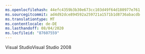```yaml
---
ms.openlocfilehash: 44efc4359b3b30e673cc103d49f64d180977e761
ms.sourcegitcommit: ad4d92dce894592a259721a1571b1d8736abacdb
ms.translationtype: MT
ms.contentlocale: de-DE
ms.lasthandoff: 08/04/2020
ms.locfileid: "87607559"
---
```

<span data-ttu-id="4b650-101">Visual Studio</span><span class="sxs-lookup"><span data-stu-id="4b650-101">Visual Studio 2008</span></span>
